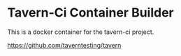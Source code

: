 # Tavern-Ci Container Builder

This is a docker container for the tavern-ci project.

https://github.com/taverntesting/tavern
